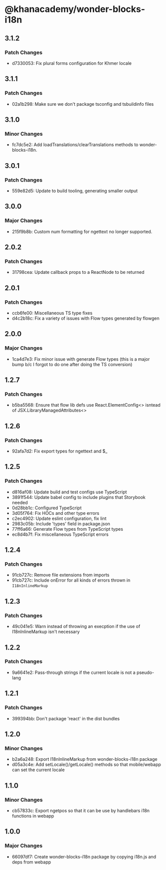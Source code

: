 # @khanacademy/wonder-blocks-i18n

## 3.1.2

### Patch Changes

-   d7330053: Fix plural forms configuration for Khmer locale

## 3.1.1

### Patch Changes

-   02a1b298: Make sure we don't package tsconfig and tsbuildinfo files

## 3.1.0

### Minor Changes

-   fc7dc5e2: Add loadTranslations/clearTranslations methods to wonder-blocks-i18n.

## 3.0.1

### Patch Changes

-   559e82d5: Update to build tooling, generating smaller output

## 3.0.0

### Major Changes

-   215f9b8b: Custom num formatting for ngettext no longer supported.

## 2.0.2

### Patch Changes

-   31798cea: Update callback props to a ReactNode to be returned

## 2.0.1

### Patch Changes

-   ccb6fe00: Miscellaneous TS type fixes
-   d4c2b18c: Fix a variety of issues with Flow types generated by flowgen

## 2.0.0

### Major Changes

-   1ca4d7e3: Fix minor issue with generate Flow types (this is a major bump b/c I forgot to do one after doing the TS conversion)

## 1.2.7

### Patch Changes

-   b5ba5568: Ensure that flow lib defs use React.ElementConfig<> isntead of JSX.LibraryManagedAttributes<>

## 1.2.6

### Patch Changes

-   92afa7d2: Fix export types for ngettext and \$\_

## 1.2.5

### Patch Changes

-   d816af08: Update build and test configs use TypeScript
-   3891f544: Update babel config to include plugins that Storybook needed
-   0d28bb1c: Configured TypeScript
-   3d05f764: Fix HOCs and other type errors
-   c2ec4902: Update eslint configuration, fix lint
-   2983c05b: Include 'types' field in package.json
-   77ff6a66: Generate Flow types from TypeScript types
-   ec8d4b7f: Fix miscellaneous TypeScript errors

## 1.2.4

### Patch Changes

-   91cb727c: Remove file extensions from imports
-   91cb727c: Include onError for all kinds of errors thrown in `I18nInlineMarkup`

## 1.2.3

### Patch Changes

-   49c041e5: Warn instead of throwing an execption if the use of I18nInlineMarkup isn't necessary

## 1.2.2

### Patch Changes

-   9a6641e2: Pass-through strings if the current locale is not a pseudo-lang

## 1.2.1

### Patch Changes

-   399394bb: Don't package 'react' in the dist bundles

## 1.2.0

### Minor Changes

-   b2a6a248: Export I18nInlineMarkup from wonder-blocks-i18n package
-   d05a3c4e: Add setLocale()/getLocale() methods so that mobile/webapp can set the current locale

## 1.1.0

### Minor Changes

-   cb57833c: Export ngetpos so that it can be use by handlebars i18n functions in webapp

## 1.0.0

### Major Changes

-   66097df7: Create wonder-blocks-i18n package by copying i18n.js and deps from webapp
